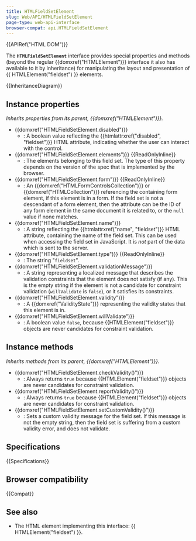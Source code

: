 ```yaml
---
title: HTMLFieldSetElement
slug: Web/API/HTMLFieldSetElement
page-type: web-api-interface
browser-compat: api.HTMLFieldSetElement
---
```


{{APIRef("HTML DOM")}}

The **`HTMLFieldSetElement`** interface provides special properties and methods (beyond the regular {{domxref("HTMLElement")}} interface it also has available to it by inheritance) for manipulating the layout and presentation of {{ HTMLElement("fieldset") }} elements.

{{InheritanceDiagram}}

## Instance properties

_Inherits properties from its parent, {{domxref("HTMLElement")}}._

- {{domxref("HTMLFieldSetElement.disabled")}}
  - : A boolean value reflecting the {{htmlattrxref("disabled", "fieldset")}} HTML attribute, indicating whether the user can interact with the control.
- {{domxref("HTMLFieldSetElement.elements")}} {{ReadOnlyInline}}
  - : The elements belonging to this field set. The type of this property depends on the version of the spec that is implemented by the browser.
- {{domxref("HTMLFieldSetElement.form")}} {{ReadOnlyInline}}
  - : An {{domxref("HTMLFormControlsCollection")}} or {{domxref("HTMLCollection")}} referencing the containing form element, if this element is in a form.
    If the field set is not a descendant of a form element, then the attribute can be the ID of any form element in the same document it is related to, or the `null` value if none matches.
- {{domxref("HTMLFieldSetElement.name")}}
  - : A string reflecting the {{htmlattrxref("name", "fieldset")}} HTML attribute, containing the name of the field set. This can be used when accessing the field set in JavaScript. It is _not_ part of the data which is sent to the server.
- {{domxref("HTMLFieldSetElement.type")}} {{ReadOnlyInline}}
  - : The string "`fieldset`".
- {{domxref("HTMLFieldSetElement.validationMessage")}}
  - : A string representing a localized message that describes the validation constraints that the element does not satisfy (if any). This is the empty string if the element is not a candidate for constraint validation (`willValidate` is `false`), or it satisfies its constraints.
- {{domxref("HTMLFieldSetElement.validity")}}
  - : A {{domxref("ValidityState")}} representing the validity states that this element is in.
- {{domxref("HTMLFieldSetElement.willValidate")}}
  - : A boolean value `false`, because {{HTMLElement("fieldset")}} objects are never candidates for constraint validation.

## Instance methods

_Inherits methods from its parent, {{domxref("HTMLElement")}}._

- {{domxref("HTMLFieldSetElement.checkValidity()")}}
  - : Always returns `true` because {{HTMLElement("fieldset")}} objects are never candidates for constraint validation.
- {{domxref("HTMLFieldSetElement.reportValidity()")}}
  - : Always returns `true` because {{HTMLElement("fieldset")}} objects are never candidates for constraint validation.
- {{domxref("HTMLFieldSetElement.setCustomValidity()")}}
  - : Sets a custom validity message for the field set. If this message is not the empty string, then the field set is suffering from a custom validity error, and does not validate.

## Specifications

{{Specifications}}

## Browser compatibility

{{Compat}}

## See also

- The HTML element implementing this interface: {{ HTMLElement("fieldset") }}.
